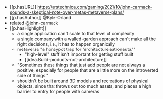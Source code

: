 

- [[p.hasURL]] https://arstechnica.com/gaming/2021/10/john-carmack-sounds-a-skeptical-note-over-metas-metaverse-plans/
- [[p.hasAuthor]] @Kyle-Orland
- related @john-carmack
- [[p.hasHighlight]]
  - a single application can't scale to that level of complexity
  - a single company with a walled-garden approach can't make all the right decisions, i.e., it has to happen organically
  - metaverse "a honeypot trap for 'architecture astronauts.'"
    - "high-level" stuff isn't important for getting stuff built
    - [[idea.Build-products-not-architecture]]
  - "Sometimes these things that just add people are not always a positive, especially for people that are a little more on the introverted side of things."
  - shouldn't be built around 3D models and recreations of physical objects, since that throws out too much assets, and places a high barrier to entry for people with cameras
